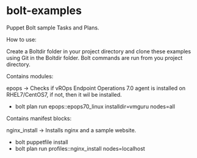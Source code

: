 # bolt-examples
Puppet Bolt sample Tasks and Plans.


How to use:

Create a Boltdir folder in your project directory and clone these examples using Git in the Boltdir folder. Bolt commands are run from you project directory.


Contains modules:

epops -> Checks if vROps Endpoint Operations 7.0 agent is installed on RHEL7/CentOS7, if not, then it wil be installed.
 * bolt plan run epops::epops70_linux installdir=vmguru nodes=all

 
Contains manifest blocks:

nginx_install -> Installs nginx and a sample website.
 * bolt puppetfile install
 * bolt plan run profiles::nginx_install nodes=localhost
 
